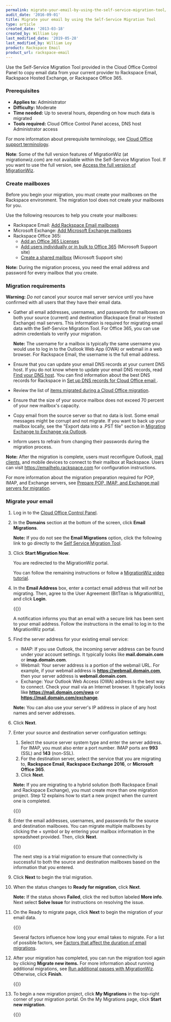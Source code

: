 ```yaml
---
permalink: migrate-your-email-by-using-the-self-service-migration-tool/
audit_date: '2016-09-01'
title: Migrate your email by using the Self-Service Migration Tool
type: article
created_date: '2013-03-18'
created_by: William Loy
last_modified_date: '2019-05-28'
last_modified_by: William Loy
product: Rackspace Email
product_url: rackspace-email
---
```


Use the Self-Service Migration Tool provided in the Cloud Office Control Panel to copy email data from your current provider to Rackspace Email, Rackspace Hosted Exchange, or Rackspace Office 365.

### Prerequisites

- **Applies to:** Administrator
- **Difficulty:** Moderate
- **Time needed:** Up to several hours, depending on how much data is migrated
- **Tools required:** Cloud Office Control Panel access, DNS host Administrator access

For more information about prerequisite terminology, see [Cloud Office support terminology](/how-to/cloud-office-support-terminology/).

**Note**: Some of the full version features of MigrationWiz (at migrationwiz.com) are not available within the Self-Service Migration Tool. If you want to use the full version, see [Access the full version of MigrationWiz](/how-to/accessing-the-full-version-of-migrationwiz).

### Create mailboxes

Before you begin your migration, you must create your mailboxes on the Rackspace environment. The migration tool does not create your mailboxes for you.

Use the following resources to help you create your mailboxes:

- Rackspace Email: [Add Rackspace Email mailboxes](/how-to/add-rackspace-email-mailboxes)
- Microsoft Exchange: [Add Microsoft Exchange mailboxes](/how-to/adding-microsoft-exchange-mailboxes-0)
- Rackspace Office 365:
  - [Add an Office 365 Licenses](/how-to/add-an-office-365-license/)
  - [Add users individually or in bulk to Office 365](https://support.office.com/en-US/article/Add-users-individually-or-in-bulk-to-Office-365-Admin-Help-1970f7d6-03b5-442f-b385-5880b9c256ec) (Microsoft Support site)
  - [Create a shared mailbox](https://support.office.com/en-us/article/Create-shared-mailboxes-in-Office-365-871a246d-3acd-4bba-948e-5de8be0544c9) (Microsoft Support site)

**Note:** During the migration process, you need the email address and password for every mailbox that you create.

### Migration requirements

**Warning:** *Do not* cancel your source mail server service until you have confirmed with all users that they have their email data.

- Gather all email addresses, usernames, and passwords for mailboxes on both your source (current) and destination (Rackspace Email or Hosted Exchange) mail servers. This information is required for migrating email data with the Self-Service Migration Tool. For Office 365, you can use admin credentials to verify your migration.

   **Note:** The username for a mailbox is typically the same username you would use to log in to the Outlook Web App (OWA) or webmail in a web browser. For Rackspace Email, the username is the full email address.

- Ensure that you can update your email DNS records at your current DNS host. If you do not know where to update your email DNS records, read [Find your DNS host](/how-to/find-dns-host/).  You can find information about the best DNS records for Rackspace in [Set up DNS records for Cloud Office email ](/how-to/set-up-dns-records-for-cloud-office-email).

- Review the list of [items migrated during a Cloud Office migration](/how-to/items-migrated-during-a-cloud-office-migration/).

- Ensure that the size of your source mailbox does not exceed 70 percent of your new mailbox's capacity.

- Copy email from the source server so that no data is lost. Some email messages might be corrupt and not migrate. If you want to back up your mailbox locally, see the "Export data into a .PST file" section in [Migrating Exchange to Exchange via Outlook](/how-to/migrating-exchange-to-exchange-via-outlook/).

- Inform users to refrain from changing their passwords during the migration process.

**Note:** After the migration is complete, users must reconfigure Outlook, [mail clients](/how-to/cloud-office-support-terminology/), and mobile devices to connect to their mailbox at Rackspace. Users can visit https://emailhelp.rackspace.com for configuration instructions.

For more information about the migration preparation required for POP, IMAP, and Exchange servers, see [Prepare POP, IMAP, and Exchange mail servers for migration](/how-to/prepare-pop-imap-exchange-mail-servers-for-migration/).

### Migrate your email

1. Log in to the [Cloud Office Control Panel](https://cp.rackspace.com).
2. In the **Domains** section at the bottom of the screen, click **Email Migrations**.

   **Note:** If you do not see the **Email Migrations** option, click the following link to go directly to the [Self Service Migration Tool](https://rackspace.selfmigration.com).

3. Click **Start Migration Now**.

   You are redirected to the MigrationWiz portal.

   You can follow the remaining instructions or follow a [MigrationWiz video tutorial](https://www.youtube.com/watch?v=AOvY0gOY1ao).

4. In the **Email Address** box, enter a contact email address that will *not* be migrating. Then, agree to the User Agreement (BitTitan is MigrationWiz), and click **Login**.

   {{<image src="MigWizSC1.png" alt="" title="">}}

   A notification informs you that an email with a secure link has been sent to your email address. Follow the instructions in the email to log in to the MigrationWiz portal.

5. Find the server address for your existing email service:

   - IMAP: If you use Outlook, the incoming server address can be found under your account settings. It typically looks like **mail.domain.com** or **imap.domain.com**.
   - Webmail: Your server address is a portion of the webmail URL. For example, if your webmail address is **https://webmail.domain.com**, then your server address is **webmail.domain.com**.
   - Exchange: Your Outlook Web Access (OWA) address is the best way to connect. Check your mail via an Internet browser. It typically looks like **https://mail.domain.com/owa** or **https://mail.domain.com/exchange**.

    **Note:** You can also use your server's IP address in place of any host names and server addresses.

6. Click **Next**.
7. Enter your source and destination server configuration settings:

    1. Select the source server system type and enter the server address. For IMAP, you must also enter a port number. IMAP ports are **993** (SSL) and **143** (non-SSL).
    2. For the destination server, select the service that you are migrating to, **Rackspace Email**, **Rackspace Exchange 2016**, or **Microsoft Office 365**.
    3. Click **Next**.

    **Note:** If you are migrating to a hybrid solution (both Rackspace Email and Rackspace Exchange), you must create more than one migration project. Step 12 explains how to start a new project when the current one is completed.

    {{<image src="8-2_0.png" alt="" title="">}}

8. Enter the email addresses, usernames, and passwords for the source and destination mailboxes. You can migrate multiple mailboxes by clicking the + symbol or by entering your mailbox information in the spreadsheet provided. Then, click **Next**.

   {{<image src="9-2_0.png" alt="" title="">}}

   The next step is a trial migration to ensure that connectivity is successful to both the source and destination mailboxes based on the information that you entered.

9. Click **Next** to begin the trial migration.

10. When the status changes to **Ready for migration**, click **Next**.

    **Note:** If the status shows **Failed**, click the red button labeled **More info**. Next select **Solve Issue** for instructions on resolving the issue.

11. On the Ready to migrate page, click **Next** to begin the migration of your email data.

    {{<image src="13-2_0.png" alt="" title="">}}

    Several factors influence how long your email takes to migrate. For a list of possible factors, see [Factors that affect the duration of email migrations](/how-to/factors-that-affect-the-duration-of-email-migrations).

12. After your migration has completed, you can run the migration tool again by clicking **Migrate new items.** For more information about running additional migrations, see [Run additional passes with MigrationWiz](/how-to/running-additional-passes-with-migrationwiz). Otherwise, click **Finish**.

    {{<image src="14-2_0.png" alt="" title="">}}

13. To begin a new migration project, click **My Migrations** in the top-right corner of your migration portal. On the My Migrations page, click **Start new migration**.

    {{<image src="15-2_0.png" alt="" title="">}}
